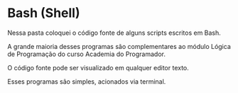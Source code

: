 Bash (Shell)
=====================

Nessa pasta coloquei o código fonte de alguns scripts escritos em Bash.

A grande maioria desses programas são complementares ao módulo Lógica de Programação do curso Academia do Programador.

O código fonte pode ser visualizado em qualquer editor texto.

Esses programas são simples, acionados via terminal.

